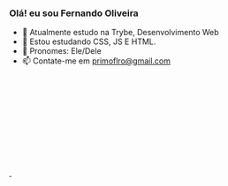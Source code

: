### Olá! eu sou Fernando Oliveira

- 👋 Atualmente estudo na Trybe, Desenvolvimento Web
- 👀 Estou estudando CSS, JS E HTML.
- 🌱 Pronomes: Ele/Dele
- 📫 Contate-me em primoflro@gmail.com

<div>
  <a href="https://beacons.ai/Fernando-Oli">
  <img height="180em src=""/>
  <img height="180em src=""/
<div>

